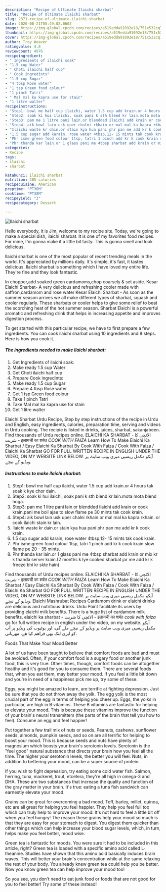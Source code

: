 ```yaml
---
description: "Recipe of Ultimate Ilaichi sharbat"
title: "Recipe of Ultimate Ilaichi sharbat"
slug: 2371-recipe-of-ultimate-ilaichi-sharbat
date: 2020-08-21T05:49:02.060Z
image: https://img-global.cpcdn.com/recipes/a519edda91092e18/751x532cq70/ilaichi-sharbat-recipe-main-photo.jpg
thumbnail: https://img-global.cpcdn.com/recipes/a519edda91092e18/751x532cq70/ilaichi-sharbat-recipe-main-photo.jpg
cover: https://img-global.cpcdn.com/recipes/a519edda91092e18/751x532cq70/ilaichi-sharbat-recipe-main-photo.jpg
author: Troy Weaver
ratingvalue: 4.8
reviewcount: 4976
recipeingredient:
- " Ingredients of ilaichi soak"
- "1.5 cup Water"
- " Choti ilaichi half cup"
- " Cook ingredints"
- "1.5 cup Sugar"
- "4 tbsp Rose water"
- "1 tsp Green food colour"
- "1 pinch Tatri"
- " Mal mal ka kapra use for stain"
- "1 litre walter"
recipeinstructions:
- "Step1: bowl me half cup ilaichi, water 1.5 cup add krain.or 4 hours tak soak k kye chor dain."
- "Step2: soak ki hui ilaichi, soak pani k sth blend kr lain.mota mota blend hoga."
- "Step3: pan me 1 litre pani lain.or blendded ilaichi add krain or cook krain.pani me boil ajae to slow flame pe 30 mints tak cook krain."
- "Step4: aik bowl lain usk uper chalni rkhain or mal mal ka kapra rkhain. or cook ilaichi stain kr lain."
- "Ilaichi waste kr dain.or stain kya hua pani phr pan me add kr k cook krain."
- "1.5 cup sugar add karain, rose water 4tbsp,12- 15 mints tak cook krain."
- "Phr isme green food colour 1tsp, tatri 1 pinch add kr k cook krain slow flame pe 20 - 35 mints."
- "Phr thanda kar lain.or 1 glass pani me 4tbsp sharbat add krain or mix kr k thanda server krain.(2 months k lye cooked sharbat jar me add kr k freeze bhi kr skte hain)"
categories:
- Recipe
tags:
- ilaichi
- sharbat

katakunci: ilaichi sharbat 
nutrition: 285 calories
recipecuisine: American
preptime: "PT30M"
cooktime: "PT38M"
recipeyield: "3"
recipecategory: Dessert

---
```



![Ilaichi sharbat](https://img-global.cpcdn.com/recipes/a519edda91092e18/751x532cq70/ilaichi-sharbat-recipe-main-photo.jpg)

Hello everybody, it is Jim, welcome to my recipe site. Today, we're going to make a special dish, ilaichi sharbat. It is one of my favorites food recipes. For mine, I'm gonna make it a little bit tasty. This is gonna smell and look delicious.

Ilaichi sharbat is one of the most popular of recent trending meals in the world. It's appreciated by millions daily. It's simple, it's fast, it tastes delicious. Ilaichi sharbat is something which I have loved my entire life. They're fine and they look fantastic.

In chopper,add soaked green cardamoms,chop coarsely &amp; set aside. Kesar Elaichi Sharbat- A very delicious and refreshing cooler made with saffron,cardamom and rose water Kesar Elaichi Sharbat - As soon as the summer season arrives we all make different types of sharbat, squash and cooler regularly. These sharbats or cooler helps to give some relief to beat the scorching heat of the hot summer season. Sharbat Elaichi is a powerful aromatic and refreshing drink that helps in increasing appetite and improves digestion process.


To get started with this particular recipe, we have to first prepare a few ingredients. You can cook ilaichi sharbat using 10 ingredients and 8 steps. Here is how you cook it.

<!--inarticleads1-->

##### The ingredients needed to make Ilaichi sharbat:

1. Get  Ingredients of ilaichi soak:
1. Make ready 1.5 cup Water
1. Get  Choti ilaichi half cup
1. Prepare  Cook ingredints:
1. Make ready 1.5 cup Sugar
1. Prepare 4 tbsp Rose water
1. Get 1 tsp Green food colour
1. Take 1 pinch Tatri
1. Take  Mal mal ka kapra use for stain
1. Get 1 litre walter


Elaichi Sharbat Urdu Recipe, Step by step instructions of the recipe in Urdu and English, easy ingredients, calories, preparation time, serving and videos in Urdu cooking. The recipie is listed in drinks, juices, sharbat, sakanjabeen. Find thousands of Urdu recipes online. ELAICHI KA SHARBAT - الائچی کا شربت - इलायची का शर्बत *COOK WITH FAIZA* Learn How To Make Elaichi Ka Sharbat / Easy Elaichi Ka Sharbat By Cook With Faiza / Cook With Faiza / Elaichi Ka Sharbat GO FOR FULL WRITTEN RECIPE IN ENGLISH UNDER THE VIDEO, ON MY WEBSITE LINK BELOW. آپکو مکمل ریسپی میری ویب سایٹ پر ویڈیو کے نیچے. 

<!--inarticleads2-->

##### Instructions to make Ilaichi sharbat:

1. Step1: bowl me half cup ilaichi, water 1.5 cup add krain.or 4 hours tak soak k kye chor dain.
1. Step2: soak ki hui ilaichi, soak pani k sth blend kr lain.mota mota blend hoga.
1. Step3: pan me 1 litre pani lain.or blendded ilaichi add krain or cook krain.pani me boil ajae to slow flame pe 30 mints tak cook krain.
1. Step4: aik bowl lain usk uper chalni rkhain or mal mal ka kapra rkhain. or cook ilaichi stain kr lain.
1. Ilaichi waste kr dain.or stain kya hua pani phr pan me add kr k cook krain.
1. 1.5 cup sugar add karain, rose water 4tbsp,12- 15 mints tak cook krain.
1. Phr isme green food colour 1tsp, tatri 1 pinch add kr k cook krain slow flame pe 20 - 35 mints.
1. Phr thanda kar lain.or 1 glass pani me 4tbsp sharbat add krain or mix kr k thanda server krain.(2 months k lye cooked sharbat jar me add kr k freeze bhi kr skte hain)


Find thousands of Urdu recipes online. ELAICHI KA SHARBAT - الائچی کا شربت - इलायची का शर्बत *COOK WITH FAIZA* Learn How To Make Elaichi Ka Sharbat / Easy Elaichi Ka Sharbat By Cook With Faiza / Cook With Faiza / Elaichi Ka Sharbat GO FOR FULL WRITTEN RECIPE IN ENGLISH UNDER THE VIDEO, ON MY WEBSITE LINK BELOW. آپکو مکمل ریسپی میری ویب سایٹ پر ویڈیو کے نیچے. Elaichi Mashrubat Recipes Cardamom drink or elaichi drinks are delicious and nutritious drinks. Urdu Point facilitate its users by providing elaichi milk benefits. There is a huge list of cardamom milk benefits. elaichi ka sharbat - الائچی کا شربت - इलायची का शर्बत *cook with faiza* go for full written recipe in english under the video, on my website. آپکو مکمل ریسپی میری ویب سایٹ پر ویڈیو کے نیچے ملے گی، اور یوٹیوب کی ویڈیو پر آپ کو ایزی لنک بھی فراھم کیا ھے، مھربانی. 

Foods That Make Your Mood Better


A lot of us have been taught to believe that comfort foods are bad and must be avoided. Often, if your comfort food is a sugary food or another junk food, this is very true. Other times, though, comfort foods can be altogether healthy and it's good for you to consume them. There are several foods that, when you eat them, may better your mood. If you feel a little bit down and you're in need of a happiness pick me up, try some of these.

Eggs, you might be amazed to learn, are terrific at fighting depression. Just be sure that you do not throw away the yolk. The egg yolk is the most crucial part of the egg in terms of helping you cheer up. Eggs, the yolks in particular, are high in B vitamins. These B vitamins are fantastic for helping to elevate your mood. This is because these vitamins improve the function of your brain's neural transmitters (the parts of the brain that tell you how to feel). Consume an egg and feel happier!

Put together a few trail mix of nuts or seeds. Peanuts, cashews, sunflower seeds, almonds, pumpkin seeds, and so on are all terrific for helping to boost your mood. This is because seeds and nuts have plenty of magnesium which boosts your brain's serotonin levels. Serotonin is the "feel good" natural substance that directs your brain how you feel all the time. The higher your serotonin levels, the better you will feel. Nuts, in addition to bettering your mood, can be a super source of protein.

If you wish to fight depression, try eating some cold water fish. Salmon, herring, tuna, mackerel, trout, etcetera, they're all high in omega-3 and DHA. These are two substances that increase the quality and function of the gray matter in your brain. It's true: eating a tuna fish sandwich can earnestly elevate your mood. 

Grains can be great for overcoming a bad mood. Teff, barley, millet, quinoa, etc are all great for helping you feel happier. They help you feel full too which can truly help to improve your mood. It's not hard to feel a little bit off when you feel hungry! The reason these grains help your mood so much is that they are easy for your stomach to digest. You digest them quicker than other things which can help increase your blood sugar levels, which, in turn, helps make you feel better, mood wise.

Green tea is fantastic for moods. You were sure it had to be included in this article, right? Green tea is loaded with a specific amino acid called L-theanine. Studies have shown that this amino acid basically induces brain waves. This will better your brain's concentration while at the same relaxing the rest of your body. You already knew green tea could help you be better. Now you know green tea can help improve your mood too!

So you see, you don't need to eat junk food or foods that are not good for you to feel better! Try some of these instead!

